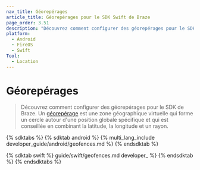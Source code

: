```yaml
---
nav_title: Géorepérages
article_title: Géorepérages pour le SDK Swift de Braze
page_order: 3.51
description: "Découvrez comment configurer des géorepérages pour le SDK de Braze."
platform:
  - Android
  - FireOS
  - Swift
Tool:
  - Location
---
```


# Géorepérages

> Découvrez comment configurer des géorepérages pour le SDK de Braze. Un [géorepérage]({{site.baseurl}}/user_guide/engagement_tools/locations_and_geofences#about-locations-and-geofences) est une zone géographique virtuelle qui forme un cercle autour d'une position globale spécifique et qui est conseillée en combinant la latitude, la longitude et un rayon.

{% sdktabs %}
{% sdktab android %}
{% multi_lang_include developer_guide/android/geofences.md %}
{% endsdktab %}

{% sdktab swift %}
guide/swift/geofences.md developer_ %}
{% endsdktab %}
{% endsdktabs %}

